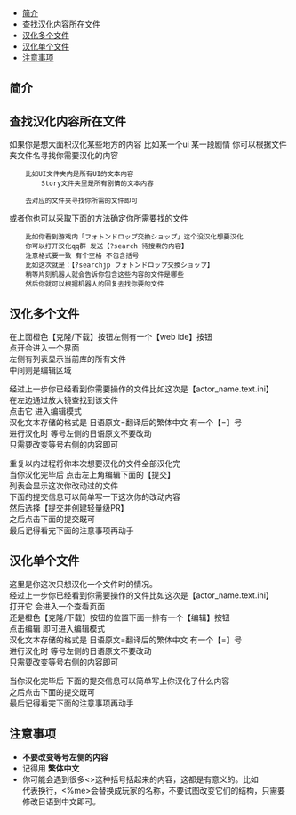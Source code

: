 -   [简介](#section1)
-   [查找汉化内容所在文件](#section2)
-   [汉化多个文件](#section3)
-   [汉化单个文件](#section4)
-   [注意事项](#section5)

## 简介

## 查找汉化内容所在文件<a name="section2"></a>
如果你是想大面积汉化某些地方的内容 比如某一个ui 某一段剧情 你可以根据文件夹文件名寻找你需要汉化的内容
```
    比如UI文件夹内是所有UI的文本内容
        Story文件夹里是所有剧情的文本内容

    去对应的文件夹寻找你所需的文件即可
```
或者你也可以采取下面的方法确定你所需要找的文件
```
    比如你看到游戏内「フォトンドロップ交換ショップ」这个没汉化想要汉化
    你可以打开汉化qq群 发送【?search 待搜索的内容】
    注意格式要一致 有个空格 不包含括号
    比如这次就是：【?searchjp フォトンドロップ交換ショップ】
    稍等片刻机器人就会告诉你包含这些内容的文件是哪些
    然后你就可以根据机器人的回复去找你要的文件
```

## 汉化多个文件<a name="section3"></a>
在上面橙色【克隆/下载】按钮左侧有一个【web ide】按钮<br/>
点开会进入一个界面<br/>
左侧有列表显示当前库的所有文件<br/>
中间则是编辑区域<br/>

经过上一步你已经看到你需要操作的文件比如这次是【actor_name.text.ini】<br/>
在左边通过放大镜查找到该文件<br/>
点击它 进入编辑模式<br/>
汉化文本存储的格式是 日语原文=翻译后的繁体中文 有一个【=】号<br/>
进行汉化时 等号左侧的日语原文不要改动<br/>
只需要改变等号右侧的内容即可<br/>

重复以内过程将你本次想要汉化的文件全部汉化完<br/>
当你汉化完毕后 点击左上角编辑下面的【提交】<br/>
列表会显示这次你改动过的文件<br/>
下面的提交信息可以简单写一下这次你的改动内容<br/>
然后选择【提交并创建轻量级PR】<br/>
之后点击下面的提交既可<br/>
最后记得看完下面的注意事项再动手<br/>

## 汉化单个文件<a name="section4"></a>
这里是你这次只想汉化一个文件时的情况。<br/>
经过上一步你已经看到你需要操作的文件比如这次是【actor_name.text.ini】<br/>
打开它 会进入一个查看页面<br/>
还是橙色【克隆/下载】按钮的位置下面一排有一个【编辑】按钮<br/>
点击编辑 即可进入编辑模式<br/>
汉化文本存储的格式是 日语原文=翻译后的繁体中文 有一个【=】号<br/>
进行汉化时 等号左侧的日语原文不要改动<br/>
只需要改变等号右侧的内容即可<br/>

当你汉化完毕后 下面的提交信息可以简单写上你汉化了什么内容<br/>
之后点击下面的提交既可<br/>
最后记得看完下面的注意事项再动手<br/>

## 注意事项<a name="section5"></a>
-  **不要改变等号左侧的内容**
-  记得用 **繁体中文** 
-  你可能会遇到很多<>这种括号括起来的内容，这都是有意义的。比如<br>代表换行，<%me>会替换成玩家的名称，不要试图改变它们的结构，只需要修改日语到中文即可。